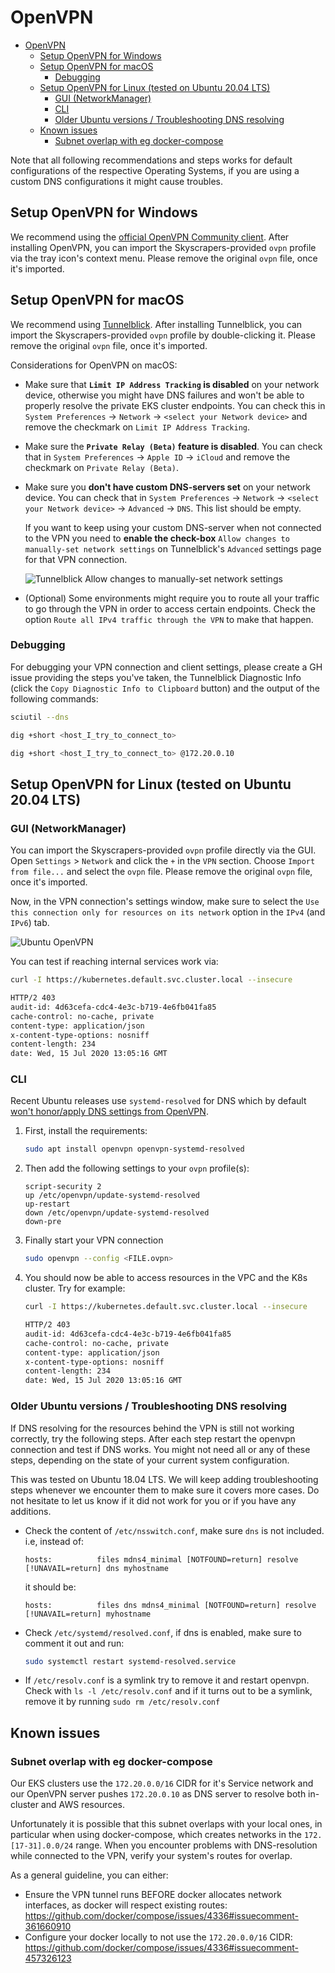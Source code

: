# OpenVPN

- [OpenVPN](#openvpn)
  - [Setup OpenVPN for Windows](#setup-openvpn-for-windows)
  - [Setup OpenVPN for macOS](#setup-openvpn-for-macos)
    - [Debugging](#debugging)
  - [Setup OpenVPN for Linux (tested on Ubuntu 20.04 LTS)](#setup-openvpn-for-linux-tested-on-ubuntu-2004-lts)
    - [GUI (NetworkManager)](#gui-networkmanager)
    - [CLI](#cli)
    - [Older Ubuntu versions / Troubleshooting DNS resolving](#older-ubuntu-versions--troubleshooting-dns-resolving)
  - [Known issues](#known-issues)
    - [Subnet overlap with eg docker-compose](#subnet-overlap-with-eg-docker-compose)

Note that all following recommendations and steps works for default configurations of the respective Operating Systems, if you are using a custom DNS configurations it might cause troubles.

## Setup OpenVPN for Windows

We recommend using the [official OpenVPN Community client](https://openvpn.net/community-downloads/). After installing OpenVPN, you can import the Skyscrapers-provided `ovpn` profile via the tray icon's context menu. Please remove the original `ovpn` file, once it's imported.

## Setup OpenVPN for macOS

We recommend using [Tunnelblick](https://tunnelblick.net/downloads.html). After installing Tunnelblick, you can import the Skyscrapers-provided `ovpn` profile by double-clicking it. Please remove the original `ovpn` file, once it's imported.

Considerations for OpenVPN on macOS:

- Make sure that **`Limit IP Address Tracking` is disabled** on your network device, otherwise you might have DNS failures and won't be able to properly resolve the private EKS cluster endpoints. You can check this in `System Preferences` -> `Network` -> `<select your Network device>` and remove the checkmark on `Limit IP Address Tracking`.
- Make sure the **`Private Relay (Beta)` feature is disabled**. You can check that in `System Preferences` -> `Apple ID` -> `iCloud` and remove the checkmark on `Private Relay (Beta)`.
- Make sure you **don't have custom DNS-servers set** on your network device. You can check that in `System Preferences` -> `Network` -> `<select your Network device>` -> `Advanced` -> `DNS`. This list should be empty.

  If you want to keep using your custom DNS-server when not connected to the VPN you need to **enable the check-box** `Allow changes to manually-set network settings` on Tunnelblick's `Advanced` settings page for that VPN connection.

  ![Tunnelblick Allow changes to manually-set network settings](./images/ovpn_macos_custom_dns.png)

- (Optional) Some environments might require you to route all your traffic to go through the VPN in order to access certain endpoints. Check the option `Route all IPv4 traffic through the VPN` to make that happen.

### Debugging

For debugging your VPN connection and client settings, please create a GH issue providing the steps you've taken, the Tunnelblick Diagnostic Info (click the `Copy Diagnostic Info to Clipboard` button) and the output of the following commands:

```bash
sciutil --dns

dig +short <host_I_try_to_connect_to>

dig +short <host_I_try_to_connect_to> @172.20.0.10
```

## Setup OpenVPN for Linux (tested on Ubuntu 20.04 LTS)

### GUI (NetworkManager)

You can import the Skyscrapers-provided `ovpn` profile directly via the GUI. Open `Settings` > `Network` and click the `+` in the `VPN` section. Choose `Import from file...` and select the `ovpn` file. Please remove the original `ovpn` file, once it's imported.

Now, in the VPN connection's settings window, make sure to select the `Use this connection only for resources on its network` option in the `IPv4` (and `IPv6`) tab.

![Ubuntu OpenVPN](./images/ovpn_ubuntu.png)

You can test if reaching internal services work via:

```bash
curl -I https://kubernetes.default.svc.cluster.local --insecure

HTTP/2 403
audit-id: 4d63cefa-cdc4-4e3c-b719-4e6fb041fa85
cache-control: no-cache, private
content-type: application/json
x-content-type-options: nosniff
content-length: 234
date: Wed, 15 Jul 2020 13:05:16 GMT
```

### CLI

Recent Ubuntu releases use `systemd-resolved` for DNS which by default [won't honor/apply DNS settings from OpenVPN](https://askubuntu.com/questions/1032476/ubuntu-18-04-no-dns-resolution-when-connected-to-openvpn).

1. First, install the requirements:

    ```bash
    sudo apt install openvpn openvpn-systemd-resolved
    ```

2. Then add the following settings to your `ovpn` profile(s):

    ```openvpn
    script-security 2
    up /etc/openvpn/update-systemd-resolved
    up-restart
    down /etc/openvpn/update-systemd-resolved
    down-pre
    ```

3. Finally start your VPN connection

    ```bash
    sudo openvpn --config <FILE.ovpn>
    ```

4. You should now be able to access resources in the VPC and the K8s cluster. Try for example:

    ```bash
    curl -I https://kubernetes.default.svc.cluster.local --insecure

    HTTP/2 403
    audit-id: 4d63cefa-cdc4-4e3c-b719-4e6fb041fa85
    cache-control: no-cache, private
    content-type: application/json
    x-content-type-options: nosniff
    content-length: 234
    date: Wed, 15 Jul 2020 13:05:16 GMT
    ```

### Older Ubuntu versions / Troubleshooting DNS resolving

If DNS resolving for the resources behind the VPN is still not working correctly, try the following steps. After each step restart the openvpn connection and test if DNS works. You might not need all or any of these steps, depending on the state of your current system configuration.

This was tested on Ubuntu 18.04 LTS. We will keep adding troubleshooting steps whenever we encounter them to make sure it covers more cases. Do not hesitate to let us know if it did not work for you or if you have any additions.

- Check the content of `/etc/nsswitch.conf`, make sure `dns` is not included. i.e, instead of:

  ```console
  hosts:          files mdns4_minimal [NOTFOUND=return] resolve [!UNAVAIL=return] dns myhostname
  ```

  it should be:

  ```console
  hosts:          files dns mdns4_minimal [NOTFOUND=return] resolve [!UNAVAIL=return] myhostname
  ```

- Check `/etc/systemd/resolved.conf`, if dns is enabled, make sure to comment it out and run:

  ```bash
  sudo systemctl restart systemd-resolved.service
  ```

- If `/etc/resolv.conf` is a symlink try to remove it and restart openvpn. Check with `ls -l /etc/resolv.conf` and if it turns out to be a symlink, remove it by running `sudo rm /etc/resolv.conf`

## Known issues

### Subnet overlap with eg docker-compose

Our EKS clusters use the `172.20.0.0/16` CIDR for it's Service network and our OpenVPN server pushes `172.20.0.10` as DNS server to resolve both in-cluster and AWS resources.

Unfortunately it is possible that this subnet overlaps with your local ones, in particular when using docker-compose, which creates networks in the `172.[17-31].0.0/24` range. When you encounter problems with DNS-resolution while connected to the VPN, verify your system's routes for overlap.

As a general guideline, you can either:

- Ensure the VPN tunnel runs BEFORE docker allocates network interfaces, as docker will respect existing routes: <https://github.com/docker/compose/issues/4336#issuecomment-361660910>
- Configure your docker locally to not use the `172.20.0.0/16` CIDR: <https://github.com/docker/compose/issues/4336#issuecomment-457326123>

